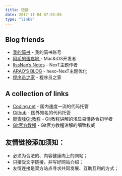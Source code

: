 ```yaml
---
title: 链接
date: 2017-11-04 07:55:05
type: "links"
---
```

## Blog friends
- [我的简书](http://www.jianshu.com/u/8546ed36e321) - 我的简书账号
- [阿毛的蛋疼地 ](http://xiangwangfeng.com) - Mac&iOS开发者
- [IIssNan’s Notes](http://notes.iissnan.com/) - NexT主题作者
- [ARAO’S BLOG](http://www.arao.me/) - hexo-NexT主题优化
- [程序员之家](http://ehlxr.me/) - 程序员之家

## A collection of links
- [Coding.net](http://coding.net/) - 国内速度一流的代码托管
- [Github](http://github.com/) - 国外知名的代码托管
- [廖雪峰Git教程](http://www.liaoxuefeng.com/wiki/0013739516305929606dd18361248578c67b8067c8c017b000) - Git教程讲解的浅显易懂适合初学者
- [Git官方教程](https://git-scm.com/book/zh/v2) - Git官方教程讲解的细致权威

## 友情链接添加须知：

- 必须为合法的、内容健康向上的网站；
- 只接受文字链接，并写好网站介绍；
- 友情连接是双方站点寻求共同发展、互助互利的方式；

